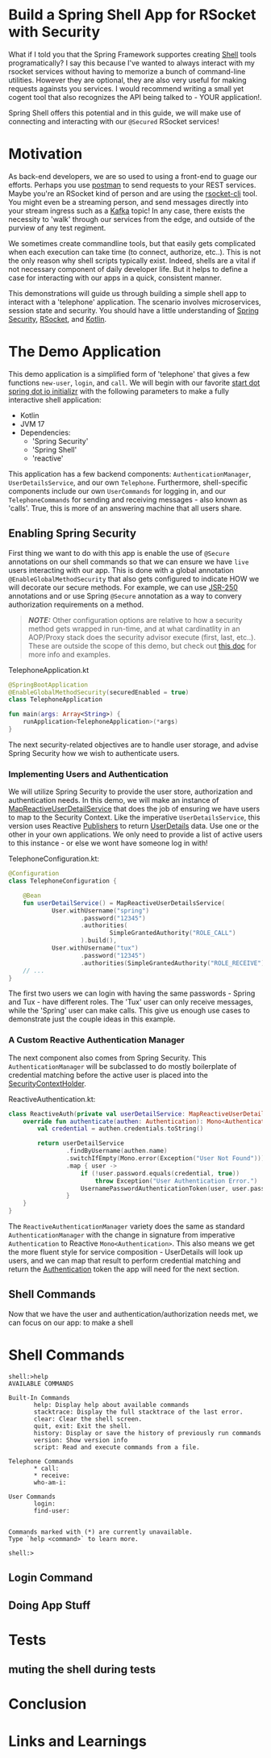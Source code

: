 # Build a Spring Shell App for RSocket with Security

What if I told you that the Spring Framework supportes creating [Shell](https://spring.io/projects/spring-shell) tools programatically? I say this because I've wanted to always interact with my rsocket services without having to memorize a bunch of command-line utilities. However they are optional, they are also very useful for making requests againsts you services. I would recommend writing a small yet cogent tool that also recognizes the API being talked to - YOUR application!.  

Spring Shell offers this potential and in this guide, we will make use of connecting and interacting with our `@Secured` RSocket services!

# Motivation

As back-end developers, we are so used to using a front-end to guage our efforts. Perhaps you use [postman](https://www.postman.com) to send requests to your REST services. Maybe you're an RSocket kind of person and are using the [rsocket-cli](https://github.com/rsocket/rsocket-cli) tool. You might even be a streaming person, and send messages directly into your stream ingress such as a [Kafka](https://spring.io/projects/spring-kafka) topic! In any case, there exists the necessity to 'walk' through our services from the edge, and outside of the purview of any test regiment.

We sometimes create commandline tools, but that easily gets complicated when each execution can take time (to connect, authorize, etc..).  This is not the only reason why shell scripts typically exist. Indeed, shells are a vital if not necessary component of daily developer life.  But it helps to define a case for interacting with our apps in a quick, consistent manner. 

This demonstrations will guide us through building a simple shell app to interact with a 'telephone' application. The scenario involves microservices, session state and security. You should have a little understanding of [Spring Security](https://spring.io/projects/spring-security), [RSocket](https://spring.io/blog/2020/03/02/getting-started-with-rsocket-spring-boot-server), and [Kotlin](https://spring.io/guides/tutorials/spring-boot-kotlin/). 
# The Demo Application

This demo application is a simplified form of 'telephone' that gives a few functions `new-user`, `login`, and `call`. We will begin with our favorite [start dot spring dot io initializr](https://start.spring.io) with the following parameters to make a fully interactive shell application:

* Kotlin
* JVM 17
* Dependencies: 
  * 'Spring Security'
  * 'Spring Shell'
  * 'reactive'

This application has a few backend components: `AuthenticationManager`, `UserDetailsService`, and our own `Telephone`.  Furthermore, shell-specific components include our own `UserCommands` for logging in, and our `TelephoneCommands` for sending and receiving messages - also known as 'calls'. True, this is more of an answering machine that all users share.

## Enabling Spring Security

First thing we want to do with this app is enable the use of `@Secure` annotations on our shell commands so that we can ensure we have `live` users interacting with our app. This is done with a global annotation `@EnableGlobalMethodSecurity` that also gets configured to indicate HOW we will decorate our secure methods. For example, we can use [JSR-250]() annotations and or use Spring `@Secure` annotation as a way to convery authorization requirements on a method.

> **_NOTE:_** Other configuration options are relative to how a security method gets wrapped in run-time, and at what cardinatlity in an AOP/Proxy stack does the security advisor execute (first, last, etc..). These are outside the scope of this demo, but check out [this doc]() for more info and examples.

TelephoneApplication.kt
```kotlin
@SpringBootApplication
@EnableGlobalMethodSecurity(securedEnabled = true)
class TelephoneApplication

fun main(args: Array<String>) {
	runApplication<TelephoneApplication>(*args)
}
```

The next security-related objectives are to handle user storage, and advise Spring Security how we wish to authenticate users.
### Implementing Users and Authentication

We will utilize Spring Security to provide the user store, authorization and authentication needs. In this demo, we will make an instance of [MapReactiveUserDetailService]() that does the job of ensuring we have users to map to the Security Context.  Like the imperative `UserDetailsService`, this version uses Reactive [Publishers]() to return [UserDetails]() data. Use one or the other in your own applications. We only need to provide a list of active users to this instance - or else we wont have someone log in with!

TelephoneConfiguration.kt:
```kotlin
@Configuration
class TelephoneConfiguration {

    @Bean
    fun userDetailService() = MapReactiveUserDetailsService(
            User.withUsername("spring")
                    .password("12345")
                    .authorities(
                            SimpleGrantedAuthority("ROLE_CALL")
                    ).build(),
            User.withUsername("tux")
                    .password("12345")
                    .authorities(SimpleGrantedAuthority("ROLE_RECEIVE")).build())
    // ...
}
```

The first two users we can login with having the same passwords - Spring and Tux - have different roles. The 'Tux' user can only receive messages, while the 'Spring' user can make calls. This give us enough use cases to demonstrate just the couple ideas in this example.

### A Custom Reactive Authentication Manager

The next component also comes from Spring Security. This `AuthenticationManager` will be subclassed to do mostly boilerplate of credential matching before the active user is placed into the [SecurityContextHolder]().

ReactiveAuthentication.kt:
```kotlin
class ReactiveAuth(private val userDetailService: MapReactiveUserDetailsService) : ReactiveAuthenticationManager {
    override fun authenticate(authen: Authentication): Mono<Authentication> {
        val credential = authen.credentials.toString()

        return userDetailService
                .findByUsername(authen.name)
                .switchIfEmpty(Mono.error(Exception("User Not Found")))
                .map { user ->
                    if (!user.password.equals(credential, true))
                        throw Exception("User Authentication Error.")
                    UsernamePasswordAuthenticationToken(user, user.password, user.authorities)
                }
    }
}
```

The `ReactiveAuthenticationManager` variety does the same as standard `AuthenticationManager` with the change in signature from imperative `Authentication` to Reactive `Mono<Authentication>`. This also means we get the more fluent style for service composition - UserDetails will look up users, and we can map that result to perform credential matching and return the [Authentication]() token the app will need for the next section.
## Shell Commands

Now that we have the user and authentication/authorization needs met, we can focus on our app: to make a shell

# Shell Commands

```
shell:>help
AVAILABLE COMMANDS

Built-In Commands
       help: Display help about available commands
       stacktrace: Display the full stacktrace of the last error.
       clear: Clear the shell screen.
       quit, exit: Exit the shell.
       history: Display or save the history of previously run commands
       version: Show version info
       script: Read and execute commands from a file.

Telephone Commands
       * call: 
       * receive: 
       who-am-i: 

User Commands
       login: 
       find-user: 


Commands marked with (*) are currently unavailable.
Type `help <command>` to learn more.

shell:>
```
## Login Command

## Doing App Stuff

# Tests

## muting the shell during tests

# Conclusion


# Links and Learnings
